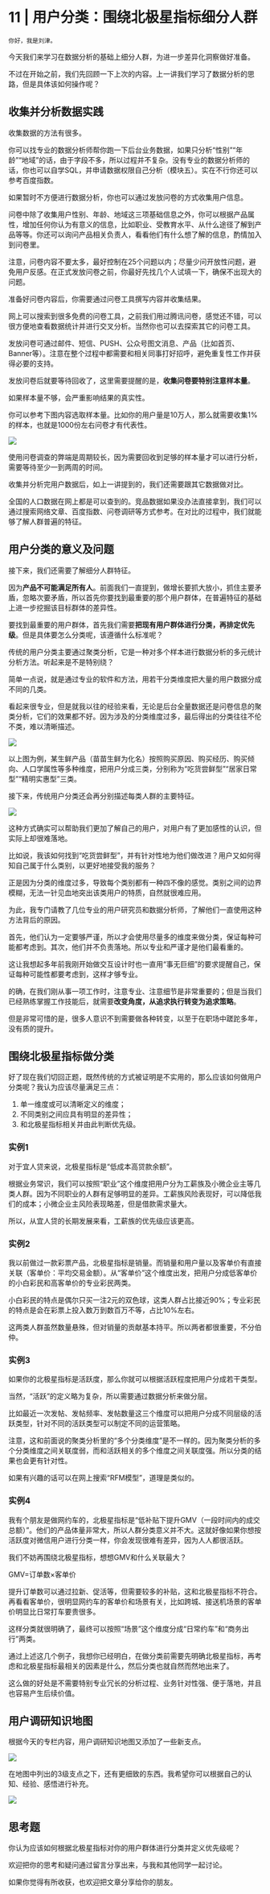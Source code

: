# 11 | 用户分类：围绕北极星指标细分人群

    你好，我是刘津。

今天我们来学习在数据分析的基础上细分人群，为进一步差异化洞察做好准备。

不过在开始之前，我们先回顾一下上次的内容。上一讲我们学习了数据分析的思路，但是具体该如何操作呢？

## 收集并分析数据实践

收集数据的方法有很多。

你可以找专业的数据分析师帮你跑一下后台业务数据，如果只分析“性别”“年龄”“地域”的话，由于字段不多，所以过程并不复杂。没有专业的数据分析师的话，你也可以自学SQL，并申请数据权限自己分析（模块五）。实在不行你还可以参考百度指数。

如果暂时不方便进行数据分析，你也可以通过发放问卷的方式收集用户信息。

问卷中除了收集用户性别、年龄、地域这三项基础信息之外，你可以根据产品属性，增加任何你认为有意义的信息，比如职业、受教育水平、从什么途径了解到产品等等。你还可以询问产品相关负责人，看看他们有什么想了解的信息，酌情加入到问卷里。

注意，问卷内容不要太多，最好控制在25个问题以内；尽量少问开放性问题，避免用户反感。在正式发放问卷之前，你最好先找几个人试填一下，确保不出现大的问题。

准备好问卷内容后，你需要通过问卷工具撰写内容并收集结果。

网上可以搜索到很多免费的问卷工具，之前我们用过腾讯问卷，感觉还不错，可以很方便地查看数据统计并进行交叉分析。当然你也可以去探索其它的问卷工具。

发放问卷可通过邮件、短信、PUSH、公众号图文消息、产品（比如首页、Banner等）。注意在整个过程中都需要和相关同事打好招呼，避免重复性工作并获得必要的支持。

发放问卷后就要等待回收了，这里需要提醒的是，**收集问卷要特别注意样本量**。

如果样本量不够，会严重影响结果的真实性。

你可以参考下图内容选取样本量。比如你的用户量是10万人，那么就需要收集1%的样本，也就是1000份左右问卷才有代表性。

![](https://static001.geekbang.org/resource/image/8c/95/8ca3210928575870accdd17727644f95.jpg)

使用问卷调查的弊端是周期较长，因为需要回收到足够的样本量才可以进行分析，需要等待至少一到两周的时间。

收集并分析完用户数据后，如上一讲提到的，我们还需要跟其它数据做对比。

全国的人口数据在网上都是可以查到的。竞品数据如果没办法直接拿到，我们可以通过搜索网络文章、百度指数、问卷调研等方式参考。在对比的过程中，我们就能够了解人群普遍的特征。

## 用户分类的意义及问题

接下来，我们还需要了解细分人群特征。

因为**产品不可能满足所有人**。前面我们一直提到，做增长要抓大放小，抓住主要矛盾，忽略次要矛盾，所以首先你要找到最重要的那个用户群体，在普遍特征的基础上进一步挖掘该目标群体的差异性。

要找到最重要的用户群体，首先我们需要**把现有用户群体进行分类，再排定优先级**。但是具体要怎么分类呢，该遵循什么标准呢？

传统的用户分类主要通过聚类分析，它是一种对多个样本进行数据分析的多元统计分析方法。听起来是不是特别绕？

简单一点说，就是通过专业的软件和方法，用若干分类维度把大量的用户数据分成不同的几类。

看起来很专业，但是就我以往的经验来看，无论是后台全量数据还是问卷信息的聚类分析，它们的效果都不好。因为涉及的分类维度过多，最后得出的分类往往不伦不类，难以清晰描述。

![](https://static001.geekbang.org/resource/image/c4/b3/c44bc5795a2ef4bbbcecc741442eeab3.jpg)

以上图为例，某生鲜产品（苗苗生鲜为化名）按照购买原因、购买经历、购买倾向、人口学属性等多种维度，把用户分成三类，分别称为“吃货尝鲜型”“居家日常型”“精明实惠型”三类。

接下来，传统用户分类还会再分别描述每类人群的主要特征。

![](https://static001.geekbang.org/resource/image/3c/8e/3c260e4084e8db20b3a48b534d51bd8e.jpg)

这种方式确实可以帮助我们更加了解自己的用户，对用户有了更加感性的认识，但实际上却很难落地。

比如说，我该如何找到“吃货尝鲜型”，并有针对性地为他们做改进？用户又如何得知自己属于什么类别，以更好地接受我的服务？

正是因为分类的维度过多，导致每个类别都有一种四不像的感觉。类别之间的边界模糊，无法一针见血地突出该类用户的特质，自然就很难应用。

为此，我专门请教了几位专业的用户研究员和数据分析师，了解他们一直使用这种方法背后的原因。

首先，他们认为一定要够严谨，所以才会使用尽量多的维度来做分类，保证每种可能都考虑到。其次，他们并不负责落地。所以专业和严谨才是他们最看重的。

这让我想起多年前我刚开始做交互设计时也一直用“事无巨细”的要求提醒自己，保证每种可能性都要考虑到，这样才够专业。

的确，在我们刚从事一项工作时，注意专业、注意细节是非常重要的；但是当我们已经熟练掌握工作技能后，就需要**改变角度，从追求执行转变为追求策略**。

但是非常可惜的是，很多人意识不到需要做各种转变，以至于在职场中蹉跎多年，没有质的提升。

## 围绕北极星指标做分类

好了现在我们切回正题，既然传统的方式被证明是不实用的，那么应该如何做用户分类呢？我认为应该尽量满足三点：

1.  单一维度或可以清晰定义的维度；
2.  不同类别之间应具有明显的差异性；
3.  和北极星指标相关并由此判断优先级。

### 实例1

对于宜人贷来说，北极星指标是“低成本高贷款余额”。

根据业务常识，我们可以按照“职业”这个维度把用户分为工薪族及小微企业主等几类人群。因为不同职业的人群有足够明显的差异。工薪族风险表现好，可以降低我们的成本；小微企业主风险表现略差，但是借款需求量大。

所以，从宜人贷的长期发展来看，工薪族的优先级应该更高。

### 实例2

我以前做过一款彩票产品，北极星指标是销量。而销量和用户量以及客单价有直接关联（客单价：平均交易金额）。从“客单价”这个维度出发，把用户分成低客单价的小白彩民和高客单价的专业彩民两类。

小白彩民的特点是偶尔只买一注2元的双色球，这类人群占比接近90%；专业彩民的特点是会在彩票上投入数万到数百万不等，占比10%左右。

这两类人群虽然数量悬殊，但对销量的贡献基本持平。所以两者都很重要，不分伯仲。

### 实例3

如果你的北极星指标是活跃度，那么你就可以根据活跃程度把用户分成若干类型。

当然，“活跃”的定义略为复杂，所以需要通过数据分析来做分层。

比如最近一次发帖、发帖频率、发帖数量这三个维度可以把用户分成不同层级的活跃类型，针对不同的活跃类型可以制定不同的运营策略。

注意，这和前面说的聚类分析里的“多个分类维度”是不一样的。因为聚类分析的多个分类维度之间关联度弱，而和活跃相关的多个维度之间关联度强。所以分类的结果也会更有针对性。

如果有兴趣的话可以在网上搜索“RFM模型”，道理是类似的。

### 实例4

我有个朋友是做网约车的，北极星指标是“低补贴下提升GMV（一段时间内的成交总额）”。他们的产品体量非常大，所以人群分类意义并不大。这就好像如果你想按活跃度对微信用户进行分类一样，你会发现很难有差异，因为人人都很活跃。

我们不妨再围绕北极星指标，想想GMV和什么关联最大？

GMV=订单数×客单价

提升订单数可以通过拉新、促活等，但需要较多的补贴，这和北极星指标不符合。再看看客单价，很明显网约车的客单价和场景有关，比如跨城、接送机场景的客单价明显比日常打车要贵很多。

这样分类就很明确了，最终可以按照“场景”这个维度分成“日常约车”和“商务出行”两类。

通过上述这几个例子，我想你已经明白，在做分类前需要先明确北极星指标，再考虑和北极星指标最相关的因素是什么，然后分类也就自然而然地出来了。

这么做的好处是不需要特别专业冗长的分析过程、业务针对性强、便于落地，并且也容易产生后续价值。

## 用户调研知识地图

根据今天的专栏内容，用户调研知识地图又添加了一些新支点。

![](https://static001.geekbang.org/resource/image/fd/1e/fdcf725d985c20d6d2adb7617dcdd51e.png)

在地图中列出的3级支点之下，还有更细致的东西。我希望你可以根据自己的认知、经验、感悟进行补充。

![](https://static001.geekbang.org/resource/image/24/2a/24d68c98ffa0d017ca2e1f2ff9d7742a.png)

## 思考题

你认为应该如何根据北极星指标对你的用户群体进行分类并定义优先级呢？

欢迎把你的思考和疑问通过留言分享出来，与我和其他同学一起讨论。

如果你觉得有所收获，也欢迎把文章分享给你的朋友。
    